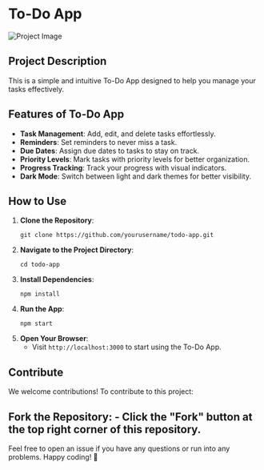 # To-Do App

![Project Image](https://via.placeholder.com/800x400.png?text=To-Do+App)

## Project Description

This is a simple and intuitive To-Do App designed to help you manage your tasks effectively.

## Features of To-Do App

- **Task Management**: Add, edit, and delete tasks effortlessly.
- **Reminders**: Set reminders to never miss a task.
- **Due Dates**: Assign due dates to tasks to stay on track.
- **Priority Levels**: Mark tasks with priority levels for better organization.
- **Progress Tracking**: Track your progress with visual indicators.
- **Dark Mode**: Switch between light and dark themes for better visibility.

## How to Use

1. **Clone the Repository**:
    ```
    git clone https://github.com/yourusername/todo-app.git
    ```
2. **Navigate to the Project Directory**:
    ```
    cd todo-app
    ```
3. **Install Dependencies**:
    ```
    npm install
    ```
4. **Run the App**:
    ```
    npm start
    ```
5. **Open Your Browser**: 
   - Visit `http://localhost:3000` to start using the To-Do App.

## Contribute

We welcome contributions! To contribute to this project:

**Fork the Repository**:
    - Click the "Fork" button at the top right corner of this repository.
---

Feel free to open an issue if you have any questions or run into any problems. Happy coding! 🚀
